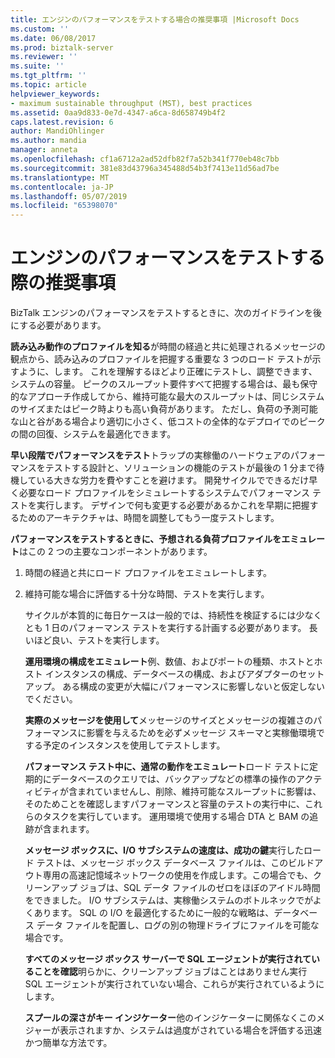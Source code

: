 ```yaml
---
title: エンジンのパフォーマンスをテストする場合の推奨事項 |Microsoft Docs
ms.custom: ''
ms.date: 06/08/2017
ms.prod: biztalk-server
ms.reviewer: ''
ms.suite: ''
ms.tgt_pltfrm: ''
ms.topic: article
helpviewer_keywords:
- maximum sustainable throughput (MST), best practices
ms.assetid: 0aa9d833-0e7d-4347-a6ca-8d658749b4f2
caps.latest.revision: 6
author: MandiOhlinger
ms.author: mandia
manager: anneta
ms.openlocfilehash: cf1a6712a2ad52dfb82f7a52b341f770eb48c7bb
ms.sourcegitcommit: 381e83d43796a345488d54b3f7413e11d56ad7be
ms.translationtype: MT
ms.contentlocale: ja-JP
ms.lasthandoff: 05/07/2019
ms.locfileid: "65398070"
---
```

# <a name="recommendations-when-testing-engine-performance"></a>エンジンのパフォーマンスをテストする際の推奨事項
BizTalk エンジンのパフォーマンスをテストするときに、次のガイドラインを後にする必要があります。  
  
 **読み込み動作のプロファイルを知る**が時間の経過と共に処理されるメッセージの観点から、読み込みのプロファイルを把握する重要な 3 つのロード テストが示すように、します。  これを理解するほどより正確にテストし、調整できます、システムの容量。 ピークのスループット要件すべて把握する場合は、最も保守的なアプローチ作成してから、維持可能な最大のスループットは、同じシステムのサイズまたはピーク時よりも高い負荷があります。 ただし、負荷の予測可能な山と谷がある場合より適切に小さく、低コストの全体的なデプロイでのピークの間の回復、システムを最適化できます。  
  
 **早い段階でパフォーマンスをテスト**トラップの実稼働のハードウェアのパフォーマンスをテストする設計と、ソリューションの機能のテストが最後の 1 分まで待機している大きな労力を費やすことを避けます。 開発サイクルでできるだけ早く必要なロード プロファイルをシミュレートするシステムでパフォーマンス テストを実行します。 デザインで何も変更する必要があるかこれを早期に把握するためのアーキテクチャは、時間を調整してもう一度テストします。  
  
 **パフォーマンスをテストするときに、予想される負荷プロファイルをエミュレート**はこの 2 つの主要なコンポーネントがあります。  
  
1. 時間の経過と共にロード プロファイルをエミュレートします。  
  
2. 維持可能な場合に評価する十分な時間、テストを実行します。  
  
   サイクルが本質的に毎日ケースは一般的では、持続性を検証するには少なくとも 1 日のパフォーマンス テストを実行する計画する必要があります。 長いほど良い、テストを実行します。  
  
   **運用環境の構成をエミュレート**例、数値、およびポートの種類、ホストとホスト インスタンスの構成、データベースの構成、およびアダプターのセットアップ。 ある構成の変更が大幅にパフォーマンスに影響しないと仮定しないでください。  
  
   **実際のメッセージを使用して**メッセージのサイズとメッセージの複雑さのパフォーマンスに影響を与えるためを必ずメッセージ スキーマと実稼働環境でする予定のインスタンスを使用してテストします。  
  
   **パフォーマンス テスト中に、通常の動作をエミュレート**ロード テストに定期的にデータベースのクエリでは、バックアップなどの標準の操作のアクティビティが含まれていませんし、削除、維持可能なスループットに影響は、そのためことを確認しますパフォーマンスと容量のテストの実行中に、これらのタスクを実行しています。 運用環境で使用する場合 DTA と BAM の追跡が含まれます。  
  
   **メッセージ ボックスに、I/O サブシステムの速度は、成功の鍵**実行したロード テストは、メッセージ ボックス データベース ファイルは、このビルドアウト専用の高速記憶域ネットワークの使用を作成します。この場合でも、クリーンアップ ジョブは、SQL データ ファイルのゼロをほぼのアイドル時間をできました。 I/O サブシステムは、実稼働システムのボトルネックでがよくあります。 SQL の I/O を最適化するために一般的な戦略は、データベース データ ファイルを配置し、ログの別の物理ドライブにファイルを可能な場合です。  
  
   **すべてのメッセージ ボックス サーバーで SQL エージェントが実行されていることを確認**明らかに、クリーンアップ ジョブはことはありません実行 SQL エージェントが実行されていない場合、これらが実行されているようにします。  
  
   **スプールの深さがキー インジケーター**他のインジケーターに関係なくこのメジャーが表示されますか、システムは過度がされている場合を評価する迅速かつ簡単な方法です。